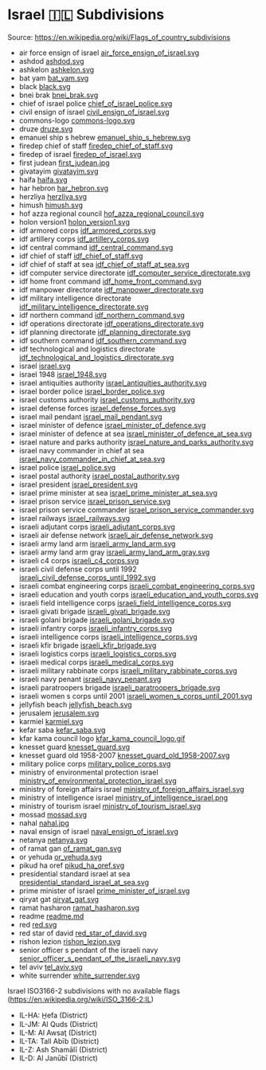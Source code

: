 # Israel 🇮🇱 Subdivisions

Source: https://en.wikipedia.org/wiki/Flags_of_country_subdivisions

* air force ensign of israel [air_force_ensign_of_israel.svg](https://github.com/amckenna41/iso3166-flag-icons/blob/main/iso3166-2-icons/IL/air_force_ensign_of_israel.svg)
* ashdod [ashdod.svg](https://github.com/amckenna41/iso3166-flag-icons/blob/main/iso3166-2-icons/IL/ashdod.svg)
* ashkelon [ashkelon.svg](https://github.com/amckenna41/iso3166-flag-icons/blob/main/iso3166-2-icons/IL/ashkelon.svg)
* bat yam [bat_yam.svg](https://github.com/amckenna41/iso3166-flag-icons/blob/main/iso3166-2-icons/IL/bat_yam.svg)
* black [black.svg](https://github.com/amckenna41/iso3166-flag-icons/blob/main/iso3166-2-icons/IL/black.svg)
* bnei brak [bnei_brak.svg](https://github.com/amckenna41/iso3166-flag-icons/blob/main/iso3166-2-icons/IL/bnei_brak.svg)
* chief of israel police [chief_of_israel_police.svg](https://github.com/amckenna41/iso3166-flag-icons/blob/main/iso3166-2-icons/IL/chief_of_israel_police.svg)
* civil ensign of israel [civil_ensign_of_israel.svg](https://github.com/amckenna41/iso3166-flag-icons/blob/main/iso3166-2-icons/IL/civil_ensign_of_israel.svg)
* commons-logo [commons-logo.svg](https://github.com/amckenna41/iso3166-flag-icons/blob/main/iso3166-2-icons/IL/commons-logo.svg)
* druze [druze.svg](https://github.com/amckenna41/iso3166-flag-icons/blob/main/iso3166-2-icons/IL/druze.svg)
* emanuel ship s hebrew [emanuel_ship_s_hebrew.svg](https://github.com/amckenna41/iso3166-flag-icons/blob/main/iso3166-2-icons/IL/emanuel_ship_s_hebrew.svg)
* firedep chief of staff [firedep_chief_of_staff.svg](https://github.com/amckenna41/iso3166-flag-icons/blob/main/iso3166-2-icons/IL/firedep_chief_of_staff.svg)
* firedep of israel [firedep_of_israel.svg](https://github.com/amckenna41/iso3166-flag-icons/blob/main/iso3166-2-icons/IL/firedep_of_israel.svg)
* first judean [first_judean.jpg](https://github.com/amckenna41/iso3166-flag-icons/blob/main/iso3166-2-icons/IL/first_judean.jpg)
* givatayim [givatayim.svg](https://github.com/amckenna41/iso3166-flag-icons/blob/main/iso3166-2-icons/IL/givatayim.svg)
* haifa [haifa.svg](https://github.com/amckenna41/iso3166-flag-icons/blob/main/iso3166-2-icons/IL/haifa.svg)
* har hebron [har_hebron.svg](https://github.com/amckenna41/iso3166-flag-icons/blob/main/iso3166-2-icons/IL/har_hebron.svg)
* herzliya [herzliya.svg](https://github.com/amckenna41/iso3166-flag-icons/blob/main/iso3166-2-icons/IL/herzliya.svg)
* himush [himush.svg](https://github.com/amckenna41/iso3166-flag-icons/blob/main/iso3166-2-icons/IL/himush.svg)
* hof azza regional council [hof_azza_regional_council.svg](https://github.com/amckenna41/iso3166-flag-icons/blob/main/iso3166-2-icons/IL/hof_azza_regional_council.svg)
* holon version1 [holon_version1.svg](https://github.com/amckenna41/iso3166-flag-icons/blob/main/iso3166-2-icons/IL/holon_version1.svg)
* idf armored corps [idf_armored_corps.svg](https://github.com/amckenna41/iso3166-flag-icons/blob/main/iso3166-2-icons/IL/idf_armored_corps.svg)
* idf artillery corps [idf_artillery_corps.svg](https://github.com/amckenna41/iso3166-flag-icons/blob/main/iso3166-2-icons/IL/idf_artillery_corps.svg)
* idf central command [idf_central_command.svg](https://github.com/amckenna41/iso3166-flag-icons/blob/main/iso3166-2-icons/IL/idf_central_command.svg)
* idf chief of staff [idf_chief_of_staff.svg](https://github.com/amckenna41/iso3166-flag-icons/blob/main/iso3166-2-icons/IL/idf_chief_of_staff.svg)
* idf chief of staff at sea [idf_chief_of_staff_at_sea.svg](https://github.com/amckenna41/iso3166-flag-icons/blob/main/iso3166-2-icons/IL/idf_chief_of_staff_at_sea.svg)
* idf computer service directorate [idf_computer_service_directorate.svg](https://github.com/amckenna41/iso3166-flag-icons/blob/main/iso3166-2-icons/IL/idf_computer_service_directorate.svg)
* idf home front command [idf_home_front_command.svg](https://github.com/amckenna41/iso3166-flag-icons/blob/main/iso3166-2-icons/IL/idf_home_front_command.svg)
* idf manpower directorate [idf_manpower_directorate.svg](https://github.com/amckenna41/iso3166-flag-icons/blob/main/iso3166-2-icons/IL/idf_manpower_directorate.svg)
* idf military intelligence directorate [idf_military_intelligence_directorate.svg](https://github.com/amckenna41/iso3166-flag-icons/blob/main/iso3166-2-icons/IL/idf_military_intelligence_directorate.svg)
* idf northern command [idf_northern_command.svg](https://github.com/amckenna41/iso3166-flag-icons/blob/main/iso3166-2-icons/IL/idf_northern_command.svg)
* idf operations directorate [idf_operations_directorate.svg](https://github.com/amckenna41/iso3166-flag-icons/blob/main/iso3166-2-icons/IL/idf_operations_directorate.svg)
* idf planning directorate [idf_planning_directorate.svg](https://github.com/amckenna41/iso3166-flag-icons/blob/main/iso3166-2-icons/IL/idf_planning_directorate.svg)
* idf southern command [idf_southern_command.svg](https://github.com/amckenna41/iso3166-flag-icons/blob/main/iso3166-2-icons/IL/idf_southern_command.svg)
* idf technological and logistics directorate [idf_technological_and_logistics_directorate.svg](https://github.com/amckenna41/iso3166-flag-icons/blob/main/iso3166-2-icons/IL/idf_technological_and_logistics_directorate.svg)
* israel [israel.svg](https://github.com/amckenna41/iso3166-flag-icons/blob/main/iso3166-2-icons/IL/israel.svg)
* israel 1948 [israel_1948.svg](https://github.com/amckenna41/iso3166-flag-icons/blob/main/iso3166-2-icons/IL/israel_1948.svg)
* israel antiquities authority [israel_antiquities_authority.svg](https://github.com/amckenna41/iso3166-flag-icons/blob/main/iso3166-2-icons/IL/israel_antiquities_authority.svg)
* israel border police [israel_border_police.svg](https://github.com/amckenna41/iso3166-flag-icons/blob/main/iso3166-2-icons/IL/israel_border_police.svg)
* israel customs authority [israel_customs_authority.svg](https://github.com/amckenna41/iso3166-flag-icons/blob/main/iso3166-2-icons/IL/israel_customs_authority.svg)
* israel defense forces [israel_defense_forces.svg](https://github.com/amckenna41/iso3166-flag-icons/blob/main/iso3166-2-icons/IL/israel_defense_forces.svg)
* israel mail pendant [israel_mail_pendant.svg](https://github.com/amckenna41/iso3166-flag-icons/blob/main/iso3166-2-icons/IL/israel_mail_pendant.svg)
* israel minister of defence [israel_minister_of_defence.svg](https://github.com/amckenna41/iso3166-flag-icons/blob/main/iso3166-2-icons/IL/israel_minister_of_defence.svg)
* israel minister of defence at sea [israel_minister_of_defence_at_sea.svg](https://github.com/amckenna41/iso3166-flag-icons/blob/main/iso3166-2-icons/IL/israel_minister_of_defence_at_sea.svg)
* israel nature and parks authority [israel_nature_and_parks_authority.svg](https://github.com/amckenna41/iso3166-flag-icons/blob/main/iso3166-2-icons/IL/israel_nature_and_parks_authority.svg)
* israel navy commander in chief at sea [israel_navy_commander_in_chief_at_sea.svg](https://github.com/amckenna41/iso3166-flag-icons/blob/main/iso3166-2-icons/IL/israel_navy_commander_in_chief_at_sea.svg)
* israel police [israel_police.svg](https://github.com/amckenna41/iso3166-flag-icons/blob/main/iso3166-2-icons/IL/israel_police.svg)
* israel postal authority [israel_postal_authority.svg](https://github.com/amckenna41/iso3166-flag-icons/blob/main/iso3166-2-icons/IL/israel_postal_authority.svg)
* israel president [israel_president.svg](https://github.com/amckenna41/iso3166-flag-icons/blob/main/iso3166-2-icons/IL/israel_president.svg)
* israel prime minister at sea [israel_prime_minister_at_sea.svg](https://github.com/amckenna41/iso3166-flag-icons/blob/main/iso3166-2-icons/IL/israel_prime_minister_at_sea.svg)
* israel prison service [israel_prison_service.svg](https://github.com/amckenna41/iso3166-flag-icons/blob/main/iso3166-2-icons/IL/israel_prison_service.svg)
* israel prison service commander [israel_prison_service_commander.svg](https://github.com/amckenna41/iso3166-flag-icons/blob/main/iso3166-2-icons/IL/israel_prison_service_commander.svg)
* israel railways [israel_railways.svg](https://github.com/amckenna41/iso3166-flag-icons/blob/main/iso3166-2-icons/IL/israel_railways.svg)
* israeli adjutant corps [israeli_adjutant_corps.svg](https://github.com/amckenna41/iso3166-flag-icons/blob/main/iso3166-2-icons/IL/israeli_adjutant_corps.svg)
* israeli air defense network [israeli_air_defense_network.svg](https://github.com/amckenna41/iso3166-flag-icons/blob/main/iso3166-2-icons/IL/israeli_air_defense_network.svg)
* israeli army land arm [israeli_army_land_arm.svg](https://github.com/amckenna41/iso3166-flag-icons/blob/main/iso3166-2-icons/IL/israeli_army_land_arm.svg)
* israeli army land arm gray [israeli_army_land_arm_gray.svg](https://github.com/amckenna41/iso3166-flag-icons/blob/main/iso3166-2-icons/IL/israeli_army_land_arm_gray.svg)
* israeli c4 corps [israeli_c4_corps.svg](https://github.com/amckenna41/iso3166-flag-icons/blob/main/iso3166-2-icons/IL/israeli_c4_corps.svg)
* israeli civil defense corps until 1992 [israeli_civil_defense_corps_until_1992.svg](https://github.com/amckenna41/iso3166-flag-icons/blob/main/iso3166-2-icons/IL/israeli_civil_defense_corps_until_1992.svg)
* israeli combat engineering corps [israeli_combat_engineering_corps.svg](https://github.com/amckenna41/iso3166-flag-icons/blob/main/iso3166-2-icons/IL/israeli_combat_engineering_corps.svg)
* israeli education and youth corps [israeli_education_and_youth_corps.svg](https://github.com/amckenna41/iso3166-flag-icons/blob/main/iso3166-2-icons/IL/israeli_education_and_youth_corps.svg)
* israeli field intelligence corps [israeli_field_intelligence_corps.svg](https://github.com/amckenna41/iso3166-flag-icons/blob/main/iso3166-2-icons/IL/israeli_field_intelligence_corps.svg)
* israeli givati brigade [israeli_givati_brigade.svg](https://github.com/amckenna41/iso3166-flag-icons/blob/main/iso3166-2-icons/IL/israeli_givati_brigade.svg)
* israeli golani brigade [israeli_golani_brigade.svg](https://github.com/amckenna41/iso3166-flag-icons/blob/main/iso3166-2-icons/IL/israeli_golani_brigade.svg)
* israeli infantry corps [israeli_infantry_corps.svg](https://github.com/amckenna41/iso3166-flag-icons/blob/main/iso3166-2-icons/IL/israeli_infantry_corps.svg)
* israeli intelligence corps [israeli_intelligence_corps.svg](https://github.com/amckenna41/iso3166-flag-icons/blob/main/iso3166-2-icons/IL/israeli_intelligence_corps.svg)
* israeli kfir brigade [israeli_kfir_brigade.svg](https://github.com/amckenna41/iso3166-flag-icons/blob/main/iso3166-2-icons/IL/israeli_kfir_brigade.svg)
* israeli logistics corps [israeli_logistics_corps.svg](https://github.com/amckenna41/iso3166-flag-icons/blob/main/iso3166-2-icons/IL/israeli_logistics_corps.svg)
* israeli medical corps [israeli_medical_corps.svg](https://github.com/amckenna41/iso3166-flag-icons/blob/main/iso3166-2-icons/IL/israeli_medical_corps.svg)
* israeli military rabbinate corps [israeli_military_rabbinate_corps.svg](https://github.com/amckenna41/iso3166-flag-icons/blob/main/iso3166-2-icons/IL/israeli_military_rabbinate_corps.svg)
* israeli navy penant [israeli_navy_penant.svg](https://github.com/amckenna41/iso3166-flag-icons/blob/main/iso3166-2-icons/IL/israeli_navy_penant.svg)
* israeli paratroopers brigade [israeli_paratroopers_brigade.svg](https://github.com/amckenna41/iso3166-flag-icons/blob/main/iso3166-2-icons/IL/israeli_paratroopers_brigade.svg)
* israeli women s corps until 2001 [israeli_women_s_corps_until_2001.svg](https://github.com/amckenna41/iso3166-flag-icons/blob/main/iso3166-2-icons/IL/israeli_women_s_corps_until_2001.svg)
* jellyfish beach [jellyfish_beach.svg](https://github.com/amckenna41/iso3166-flag-icons/blob/main/iso3166-2-icons/IL/jellyfish_beach.svg)
* jerusalem [jerusalem.svg](https://github.com/amckenna41/iso3166-flag-icons/blob/main/iso3166-2-icons/IL/jerusalem.svg)
* karmiel [karmiel.svg](https://github.com/amckenna41/iso3166-flag-icons/blob/main/iso3166-2-icons/IL/karmiel.svg)
* kefar saba [kefar_saba.svg](https://github.com/amckenna41/iso3166-flag-icons/blob/main/iso3166-2-icons/IL/kefar_saba.svg)
* kfar kama council logo [kfar_kama_council_logo.gif](https://github.com/amckenna41/iso3166-flag-icons/blob/main/iso3166-2-icons/IL/kfar_kama_council_logo.gif)
* knesset guard [knesset_guard.svg](https://github.com/amckenna41/iso3166-flag-icons/blob/main/iso3166-2-icons/IL/knesset_guard.svg)
* knesset guard old 1958-2007 [knesset_guard_old_1958-2007.svg](https://github.com/amckenna41/iso3166-flag-icons/blob/main/iso3166-2-icons/IL/knesset_guard_old_1958-2007.svg)
* military police corps [military_police_corps.svg](https://github.com/amckenna41/iso3166-flag-icons/blob/main/iso3166-2-icons/IL/military_police_corps.svg)
* ministry of environmental protection israel [ministry_of_environmental_protection_israel.svg](https://github.com/amckenna41/iso3166-flag-icons/blob/main/iso3166-2-icons/IL/ministry_of_environmental_protection_israel.svg)
* ministry of foreign affairs israel [ministry_of_foreign_affairs_israel.svg](https://github.com/amckenna41/iso3166-flag-icons/blob/main/iso3166-2-icons/IL/ministry_of_foreign_affairs_israel.svg)
* ministry of intelligence israel [ministry_of_intelligence_israel.png](https://github.com/amckenna41/iso3166-flag-icons/blob/main/iso3166-2-icons/IL/ministry_of_intelligence_israel.png)
* ministry of tourism israel [ministry_of_tourism_israel.svg](https://github.com/amckenna41/iso3166-flag-icons/blob/main/iso3166-2-icons/IL/ministry_of_tourism_israel.svg)
* mossad [mossad.svg](https://github.com/amckenna41/iso3166-flag-icons/blob/main/iso3166-2-icons/IL/mossad.svg)
* nahal [nahal.jpg](https://github.com/amckenna41/iso3166-flag-icons/blob/main/iso3166-2-icons/IL/nahal.jpg)
* naval ensign of israel [naval_ensign_of_israel.svg](https://github.com/amckenna41/iso3166-flag-icons/blob/main/iso3166-2-icons/IL/naval_ensign_of_israel.svg)
* netanya [netanya.svg](https://github.com/amckenna41/iso3166-flag-icons/blob/main/iso3166-2-icons/IL/netanya.svg)
* of ramat gan [of_ramat_gan.svg](https://github.com/amckenna41/iso3166-flag-icons/blob/main/iso3166-2-icons/IL/of_ramat_gan.svg)
* or yehuda [or_yehuda.svg](https://github.com/amckenna41/iso3166-flag-icons/blob/main/iso3166-2-icons/IL/or_yehuda.svg)
* pikud ha oref [pikud_ha_oref.svg](https://github.com/amckenna41/iso3166-flag-icons/blob/main/iso3166-2-icons/IL/pikud_ha_oref.svg)
* presidential standard israel at sea [presidential_standard_israel_at_sea.svg](https://github.com/amckenna41/iso3166-flag-icons/blob/main/iso3166-2-icons/IL/presidential_standard_israel_at_sea.svg)
* prime minister of israel [prime_minister_of_israel.svg](https://github.com/amckenna41/iso3166-flag-icons/blob/main/iso3166-2-icons/IL/prime_minister_of_israel.svg)
* qiryat gat [qiryat_gat.svg](https://github.com/amckenna41/iso3166-flag-icons/blob/main/iso3166-2-icons/IL/qiryat_gat.svg)
* ramat hasharon [ramat_hasharon.svg](https://github.com/amckenna41/iso3166-flag-icons/blob/main/iso3166-2-icons/IL/ramat_hasharon.svg)
* readme [readme.md](https://github.com/amckenna41/iso3166-flag-icons/blob/main/iso3166-2-icons/IL/readme.md)
* red [red.svg](https://github.com/amckenna41/iso3166-flag-icons/blob/main/iso3166-2-icons/IL/red.svg)
* red star of david [red_star_of_david.svg](https://github.com/amckenna41/iso3166-flag-icons/blob/main/iso3166-2-icons/IL/red_star_of_david.svg)
* rishon lezion [rishon_lezion.svg](https://github.com/amckenna41/iso3166-flag-icons/blob/main/iso3166-2-icons/IL/rishon_lezion.svg)
* senior officer s pendant of the israeli navy [senior_officer_s_pendant_of_the_israeli_navy.svg](https://github.com/amckenna41/iso3166-flag-icons/blob/main/iso3166-2-icons/IL/senior_officer_s_pendant_of_the_israeli_navy.svg)
* tel aviv [tel_aviv.svg](https://github.com/amckenna41/iso3166-flag-icons/blob/main/iso3166-2-icons/IL/tel_aviv.svg)
* white surrender [white_surrender.svg](https://github.com/amckenna41/iso3166-flag-icons/blob/main/iso3166-2-icons/IL/white_surrender.svg)

Israel ISO3166-2 subdivisions with no available flags (https://en.wikipedia.org/wiki/ISO_3166-2:IL)

* IL-HA: H̱efa (District)
* IL-JM: Al Quds (District)
* IL-M: Al Awsaţ (District)
* IL-TA: Tall Abīb (District)
* IL-Z: Ash Shamālī (District)
* IL-D: Al Janūbī (District)